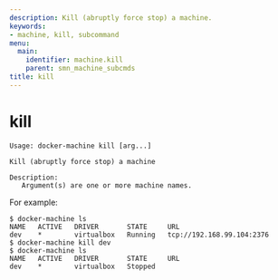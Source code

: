 ```yaml
---
description: Kill (abruptly force stop) a machine.
keywords:
- machine, kill, subcommand
menu:
  main:
    identifier: machine.kill
    parent: smn_machine_subcmds
title: kill
---
```


# kill

    Usage: docker-machine kill [arg...]

    Kill (abruptly force stop) a machine

    Description:
       Argument(s) are one or more machine names.

For example:

    $ docker-machine ls
    NAME   ACTIVE   DRIVER       STATE     URL
    dev    *        virtualbox   Running   tcp://192.168.99.104:2376
    $ docker-machine kill dev
    $ docker-machine ls
    NAME   ACTIVE   DRIVER       STATE     URL
    dev    *        virtualbox   Stopped

